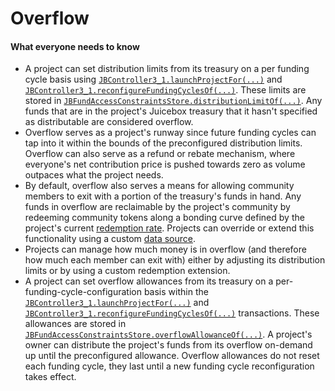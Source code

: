 # Overflow

#### What everyone needs to know

* A project can set distribution limits from its treasury on a per funding cycle basis using [`JBController3_1.launchProjectFor(...)`](/v4/deprecated/v3/api/contracts/or-controllers/jbcontroller3_1/#launchprojectfor) and [`JBController3_1.reconfigureFundingCyclesOf(...)`](/v4/deprecated/v3/api/contracts/or-controllers/jbcontroller3_1/#reconfigurefundingcyclesof). These limits are stored in [`JBFundAccessConstraintsStore.distributionLimitOf(...)`](/v4/deprecated/v3/api/contracts/jbfundaccessconstraintsstore/#distributionlimitof). Any funds that are in the project's Juicebox treasury that it hasn't specified as distributable are considered overflow.
* Overflow serves as a project's runway since future funding cycles can tap into it within the bounds of the preconfigured distribution limits. Overflow can also serve as a refund or rebate mechanism, where everyone's net contribution price is pushed towards zero as volume outpaces what the project needs.
* By default, overflow also serves a means for allowing community members to exit with a portion of the treasury's funds in hand. Any funds in overflow are reclaimable by the project's community by redeeming community tokens along a bonding curve defined by the project's current [redemption rate](redemption-rate.md). Projects can override or extend this functionality using a custom [data source](data-source.md).
* Projects can manage how much money is in overflow (and therefore how much each member can exit with) either by adjusting its distribution limits or by using a custom redemption extension.
* A project can set overflow allowances from its treasury on a per-funding-cycle-configuration basis within the [`JBController3_1.launchProjectFor(...)`](/v4/deprecated/v3/api/contracts/or-controllers/jbcontroller3_1/#launchprojectfor) and [`JBController3_1.reconfigureFundingCyclesOf(...)`](/v4/deprecated/v3/api/contracts/or-controllers/jbcontroller3_1/#reconfigurefundingcyclesof) transactions. These allowances are stored in [`JBFundAccessConstraintsStore.overflowAllowanceOf(...)`](/v4/deprecated/v3/api/contracts/jbfundaccessconstraintsstore/#overflowallowanceof). A project's owner can distribute the project's funds from its overflow on-demand up until the preconfigured allowance. Overflow allowances do not reset each funding cycle, they last until a new funding cycle reconfiguration takes effect.

